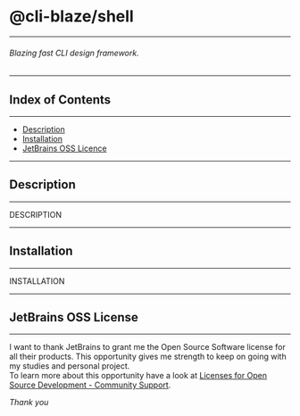 # @cli-blaze/shell

___

###### Blazing fast CLI design framework.

___

## Index of Contents

___

- [Description](#description)
- [Installation](#installation)
- [JetBrains OSS Licence](#jetbrains-oss-license)

___

## Description

___

DESCRIPTION

___

## Installation

___

INSTALLATION

___

## JetBrains OSS License

___

I want to thank JetBrains to grant me the Open Source Software license for all their products. This opportunity gives me
strength to keep on going with my studies and personal project.  
To learn more about this opportunity have a look
at [Licenses for Open Source Development - Community Support](https://www.jetbrains.com/community/opensource/).

_Thank you_

